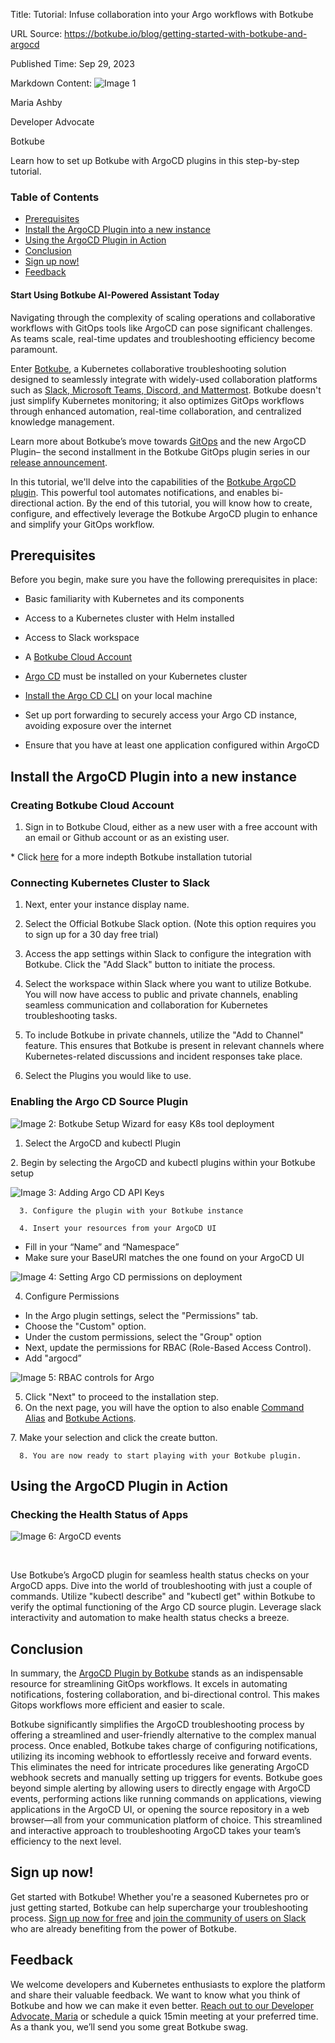 Title: Tutorial: Infuse collaboration into your Argo workflows with Botkube

URL Source: https://botkube.io/blog/getting-started-with-botkube-and-argocd

Published Time: Sep 29, 2023

Markdown Content:
![Image 1](https://cdn.prod.website-files.com/634fabb21508d6c9db9bc46f/6408ed63e5b48fed17e54625_SE6Pjp9PW9TaOwePHJXRaxaLQgYdT2HX_5PYASmvIx8.jpeg)

Maria Ashby

Developer Advocate

Botkube

Learn how to set up Botkube with ArgoCD plugins in this step-by-step tutorial.

### Table of Contents

*   [Prerequisites](https://botkube.io/blog/getting-started-with-botkube-and-argocd#prerequisites)
*   [Install the ArgoCD Plugin into a new instance](https://botkube.io/blog/getting-started-with-botkube-and-argocd#install-the-argocd-plugin-into-a-new-instance-)
*   [Using the ArgoCD Plugin in Action](https://botkube.io/blog/getting-started-with-botkube-and-argocd#using-the-argocd-plugin-in-action)
*   [Conclusion](https://botkube.io/blog/getting-started-with-botkube-and-argocd#conclusion)
*   [Sign up now!](https://botkube.io/blog/getting-started-with-botkube-and-argocd#sign-up-now-)
*   [Feedback](https://botkube.io/blog/getting-started-with-botkube-and-argocd#feedback)

#### Start Using Botkube AI-Powered Assistant Today

Navigating through the complexity of scaling operations and collaborative workflows with GitOps tools like ArgoCD can pose significant challenges. As teams scale, real-time updates and troubleshooting efficiency become paramount.

Enter [Botkube](https://botkube.io/), a Kubernetes collaborative troubleshooting solution designed to seamlessly integrate with widely-used collaboration platforms such as [Slack, Microsoft Teams, Discord, and Mattermost](https://botkube.io/integrations). Botkube doesn't just simplify Kubernetes monitoring; it also optimizes GitOps workflows through enhanced automation, real-time collaboration, and centralized knowledge management.

Learn more about Botkube’s move towards [GitOps](https://botkube.io/blog/enhancing-gitops-workflows-with-botkube) and the new ArgoCD Plugin– the second installment in the Botkube GitOps plugin series in our [release announcement](https://botkube.io/blog/argo-cd-botkube-integration).

In this tutorial, we'll delve into the capabilities of the [Botkube ArgoCD plugin](https://docs.botkube.io/configuration/source/argocd/). This powerful tool automates notifications, and enables bi-directional action. By the end of this tutorial, you will know how to create, configure, and effectively leverage the Botkube ArgoCD plugin to enhance and simplify your GitOps workflow.

Prerequisites
-------------

Before you begin, make sure you have the following prerequisites in place:

*   Basic familiarity with Kubernetes and its components
*   Access to a Kubernetes cluster with Helm installed
*   Access to Slack workspace
*   A [Botkube Cloud Account](https://app.botkube.io/)
*   [Argo CD](https://argoproj.github.io/cd/) must be installed on your Kubernetes cluster
*   [Install the Argo CD CLI](https://argo-cd.readthedocs.io/en/stable/?_gl=1*10c1kh8*_ga*NDc0Nzg3NTU3LjE2OTU2NTg1MzI.*_ga_5Z1VTPDL73*MTY5NTkxNTMyMC4yLjEuMTY5NTkxNTM0NC4wLjAuMA..#getting-started) on your local machine

*   Set up port forwarding to securely access your Argo CD instance, avoiding exposure over the internet

*   Ensure that you have at least one application configured within ArgoCD

Install the ArgoCD Plugin into a new instance
---------------------------------------------

### Creating Botkube Cloud Account

1.  Sign in to Botkube Cloud, either as a new user with a free account with an email or Github account or as an existing user.

\* Click [here](https://botkube.io/blog/step-by-step-tutorial-leveraging-botkubes-cloud-slack-feature-for-kubernetes-collaborative-troubleshooting) for a more indepth Botkube installation tutorial

### Connecting Kubernetes Cluster to Slack

1.  Next, enter your instance display name.

2.  Select the Official Botkube Slack option. (Note this option requires you to sign up for a 30 day free trial)

3.  Access the app settings within Slack to configure the integration with Botkube. Click the "Add Slack" button to initiate the process.

4.  Select the workspace within Slack where you want to utilize Botkube. You will now have access to public and private channels, enabling seamless communication and collaboration for Kubernetes troubleshooting tasks.

5.  To include Botkube in private channels, utilize the "Add to Channel" feature. This ensures that Botkube is present in relevant channels where Kubernetes-related discussions and incident responses take place.

6.  Select the Plugins you would like to use.

### Enabling the Argo CD Source Plugin

![Image 2: Botkube Setup Wizard for easy K8s tool deployment](https://cdn.prod.website-files.com/634fabb21508d6c9db9bc46f/6516ed34d32d63db102a63d7_OKVRz-x5BxiFYrNR8MaOf7fpyY77Rel8xxgioY5wrTA1HSrT_B9mUrZXxY_BpJ2p71X-Ovr6eN1tHhoVryzsABM3sj8GmHJkY84sQu72IMwDrZieUtJDMvLcYKoLml5oggeDqgtsie5TboIxEDntW2M.png)

1.  Select the ArgoCD and kubectl Plugin

2\. Begin by selecting the ArgoCD and kubectl plugins within your Botkube setup

![Image 3: Adding Argo CD API Keys](https://cdn.prod.website-files.com/634fabb21508d6c9db9bc46f/6516ed347d480ce1978008ad_ISJShwJ0wGBlQUqSnpW1Zt-9vzEKnLzwFnLMlxGIX0WI25KZ7tWnyapg0LSixCOslONWZfHErb-qmr_MvlqlWTDK3VxGnPKsZfDCnNKGJNAy90orbvT3HHXdkgm-D3JeArzT4pea8mUOExvfS7QY0rY.png)

```
  3. Configure the plugin with your Botkube instance

  4. Insert your resources from your ArgoCD UI
```

*   Fill in your “Name” and “Namespace”
*   Make sure your BaseURl matches the one found on your ArgoCD UI

![Image 4: Setting Argo CD permissions on deployment](https://cdn.prod.website-files.com/634fabb21508d6c9db9bc46f/6516ed337ad79fb0c8bb0436_zRBc4WDwcmJW7sKZjJaItEuxSAKmzxrqxw3C-QhoAPTf7Br_i67Eyk5XN6jYPowsCQ836d4ogBZ3Lh6rC42cbw1Ato5chhbOP9UOxTy6hQy_F0prcvSRmD7IBZtfCFMoKqcjlnUYMYCC9SVqJYl6NJ4.png)

4.  Configure Permissions

*   In the Argo plugin settings, select the "Permissions" tab.
*   Choose the "Custom" option.
*   Under the custom permissions, select the "Group" option
*   Next, update the permissions for RBAC (Role-Based Access Control).
*   Add "argocd”

![Image 5: RBAC controls for Argo](https://cdn.prod.website-files.com/634fabb21508d6c9db9bc46f/6516ed3352cdb1553efc2f21_7bqFl-gQuFLiZqajb4AXF0r0BOJ-_D0SseHOHPGjUQ6DKi6M_YWpc2qNljNslsn7UMMDmAULu_cbURDPd6ilRAbbtKE3sQHURZPpcGMMwzgEIuXq1dm0m0R1LTVkQirBVpOsBWF-ooL1EBd1bb2hogs.png)

5.  Click "Next" to proceed to the installation step.
6.  On the next page, you will have the option to also enable [Command Alias](https://botkube.io/blog/command-line-magic-simplify-your-life-with-custom-kubernetes-kubectrl-aliases-on-botkube) and [Botkube Actions](https://docs.botkube.io/usage/automated-actions/).

7\. Make your selection and click the create button.

```
  8. You are now ready to start playing with your Botkube plugin.
```

Using the ArgoCD Plugin in Action
---------------------------------

### Checking the Health Status of Apps

![Image 6: ArgoCD events](https://cdn.prod.website-files.com/634fabb21508d6c9db9bc46f/6509a59c63441b36226ea80d_argocd-events-e6eabb1f581e9822020d55461539bfcd.png)

‍

Use Botkube’s ArgoCD plugin for seamless health status checks on your ArgoCD apps. Dive into the world of troubleshooting with just a couple of commands. Utilize "kubectl describe" and "kubectl get" within Botkube to verify the optimal functioning of the Argo CD source plugin. Leverage slack interactivity and automation to make health status checks a breeze.

Conclusion
----------

In summary, the [ArgoCD Plugin by Botkube](https://botkube.io/integration/argo-cd-botkube-kubernetes-integration) stands as an indispensable resource for streamlining GitOps workflows. It excels in automating notifications, fostering collaboration, and bi-directional control. This makes Gitops workflows more efficient and easier to scale.

Botkube significantly simplifies the ArgoCD troubleshooting process by offering a streamlined and user-friendly alternative to the complex manual process. Once enabled, Botkube takes charge of configuring notifications, utilizing its incoming webhook to effortlessly receive and forward events. This eliminates the need for intricate procedures like generating ArgoCD webhook secrets and manually setting up triggers for events. Botkube goes beyond simple alerting by allowing users to directly engage with ArgoCD events, performing actions like running commands on applications, viewing applications in the ArgoCD UI, or opening the source repository in a web browser—all from your communication platform of choice. This streamlined and interactive approach to troubleshooting ArgoCD takes your team’s efficiency to the next level.

Sign up now!
------------

Get started with Botkube! Whether you're a seasoned Kubernetes pro or just getting started, Botkube can help supercharge your troubleshooting process. [Sign up now for free](https://app.botkube.io/) and [join the community of users on Slack](https://join.botkube.io/) who are already benefiting from the power of Botkube.

Feedback
--------

We welcome developers and Kubernetes enthusiasts to explore the platform and share their valuable feedback. We want to know what you think of Botkube and how we can make it even better. [Reach out to our Developer Advocate, Maria](mailto:maria@kubeshop.io) or schedule a quick 15min meeting at your preferred time. As a thank you, we’ll send you some great Botkube swag.
